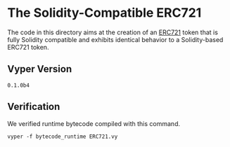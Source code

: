 # The Solidity-Compatible ERC721
The code in this directory aims at the creation of an [ERC721](https://github.com/ethereum/EIPs/blob/master/EIPS/eip-721.md) token that is fully Solidity compatible and exhibits identical behavior to a Solidity-based ERC721 token.

## Vyper Version
`0.1.0b4`

## Verification
We verified runtime bytecode compiled with this command.
```
vyper -f bytecode_runtime ERC721.vy 
```